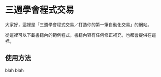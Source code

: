 # 三週學會程式交易

大家好，這裡是「三週學會程式交易／打造你的第一筆自動化交易」的網站。

從這裡可以下載書籍內的範例程式，書籍內容有任何修正補充，也都會提供在這裡。

## 使用方法

blah blah

